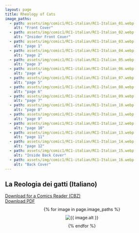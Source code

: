 ```yaml
---
layout: page
title: Rheology of Cats
image_paths:
  - path: assets/img/comic1/RC1-italian/RC1-Italian_01.webp 
    alt: "Front Cover"
  - path: assets/img/comic1/RC1-italian/RC1-Italian_02.webp
    alt: "Insider Front Cover"
  - path: assets/img/comic1/RC1-italian/RC1-Italian_03.webp
    alt: "page 1"
  - path: assets/img/comic1/RC1-italian/RC1-Italian_04.webp
    alt: "page 2"
  - path: assets/img/comic1/RC1-italian/RC1-Italian_05.webp 
    alt: "page 3"
  - path: assets/img/comic1/RC1-italian/RC1-Italian_06.webp
    alt: "page 4"
  - path: assets/img/comic1/RC1-italian/RC1-Italian_07.webp
    alt: "page 5"
  - path: assets/img/comic1/RC1-italian/RC1-Italian_08.webp
    alt: "page 6"
  - path: assets/img/comic1/RC1-italian/RC1-Italian_09.webp
    alt: "page 7"
  - path: assets/img/comic1/RC1-italian/RC1-Italian_10.webp
    alt: "page 8"
  - path: assets/img/comic1/RC1-italian/RC1-Italian_11.webp
    alt: "page 9"
  - path: assets/img/comic1/RC1-italian/RC1-Italian_12.webp
    alt: "page 10"
  - path: assets/img/comic1/RC1-italian/RC1-Italian_13.webp
    alt: "page 11"
  - path: assets/img/comic1/RC1-italian/RC1-Italian_14.webp
    alt: "page 12"
  - path: assets/img/comic1/RC1-italian/RC1-Italian_15.webp
    alt: "Inside Back Cover"
  - path: assets/img/comic1/RC1-italian/RC1-Italian_16.webp
    alt: "Back Cover"
---
```


<div class="col-lg-12 text-center">
	<h2 class="section-heading text-uppercase">La Reologia dei gatti (Italiano)</h2>
        <div class="text-muted">
           <a href="{{ site.url }}/downloads/comic1-italian/RC1-Italian.cbz">Download for a Comics Reader (CBZ)</a>
        </div>
        <div class="text-muted">
           <a href="{{ site.url }}/downloads/comic1-italian/RC1-Italian.pdf">Download PDF</a>
        </div>

</div>

<div style="display: flex; flex-direction: column; align-items: center; margin-top: 10px; margin-bottom: 30px;">
  {% for image in page.image_paths %}
    <img src="{{ image.path }}" alt="{{ image.alt }}" style="max-width: 70%; height: auto; margin: 10px;">
  {% endfor %}
</div>












